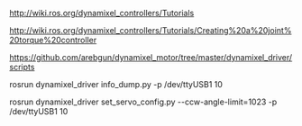 http://wiki.ros.org/dynamixel_controllers/Tutorials

http://wiki.ros.org/dynamixel_controllers/Tutorials/Creating%20a%20joint%20torque%20controller

https://github.com/arebgun/dynamixel_motor/tree/master/dynamixel_driver/scripts

rosrun dynamixel_driver info_dump.py -p /dev/ttyUSB1 10

rosrun dynamixel_driver set_servo_config.py --ccw-angle-limit=1023 -p /dev/ttyUSB1 10
